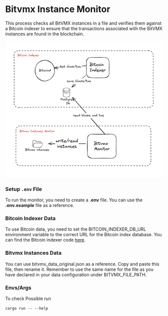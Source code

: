 # Bitvmx Instance Monitor


This process checks all BitVMX instances in a file and verifies them against a Bitcoin indexer to ensure that the transactions associated with the BitVMX instances are found in the blockchain.

![Explanation](draw.png)

### Setup `.env` File

To run the monitor, you need to create a **.env** file. You can use the **.env.example** file as a reference.

### Bitcoin Indexer Data
To use Bitcoin data, you need to set the BITCOIN_INDEXER_DB_URL environment variable to the correct URL for the Bitcoin index database. You can find the Bitcoin indexer code [here](https://github.com/FairgateLabs/rust-bitcoin-indexer).

### Bitvmx Instances Data

You can use bitvmx_data_original.json as a reference. Copy and paste this file, then rename it. Remember to use the same name for the file as you have declared in your data configuration under BITVMX_FILE_PATH.

### Envs/Args

To check Possible run

```
cargo run -- --help
```

